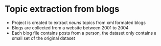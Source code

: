 # Topic extraction from blogs

* Project is created to extract *nouns* topics from xml formated blogs
* Blogs are collected from a website between 2001 to 2004
* Each blog file contains posts from a person, the dataset only contains a small set of the original dataset
